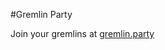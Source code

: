 #Gremlin Party

Join your gremlins at [gremlin.party](https://www.gremlin.party "grablins are welcome too")
